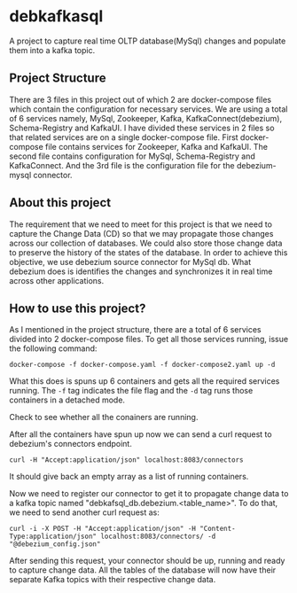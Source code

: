 # debkafkasql
A project to capture real time OLTP database(MySql) changes and populate them into a kafka topic. 


## Project Structure 
There are 3 files in this project out of which 2 are docker-compose files which contain the configuration for necessary services. We are using a total of 6 services namely, MySql, Zookeeper, Kafka, KafkaConnect(debezium), Schema-Registry and KafkaUI. I have divided these services in 2 files so that related services are on a single docker-compose file. First docker-compose file contains services for Zookeeper, Kafka and KafkaUI. The second file contains configuration for MySql, Schema-Registry and KafkaConnect. And the 3rd file is the configuration file for the debezium-mysql connector. 


## About this project
The requirement that we need to meet for this project is that we need to capture the Change Data (CD) so that we may propagate those changes across our collection of databases. We could also store those change data to preserve the history of the states of the database. In order to achieve this objective, we use debezium source connector for MySql db. What debezium does is identifies the changes and synchronizes it in real time across other applications.  


## How to use this project?
As I mentioned in the project structure, there are a total of 6 services divided into 2 docker-compose files. To get all those services running, issue the following command: 

```docker-compose -f docker-compose.yaml -f docker-compose2.yaml up -d```

What this does is spuns up 6 containers and gets all the required services running. The ```-f``` tag indicates the file flag and the ```-d``` tag runs those containers in a detached mode. 

Check to see whether all the conainers are running. 

After all the containers have spun up now we can send a curl request to debezium's connectors endpoint. 
```
curl -H "Accept:application/json" localhost:8083/connectors
```

It should give back an empty array as a list of running containers. 

Now we need to register our connector to get it to propagate change data to a kafka topic named "debkafsql_db.debezium.<table_name>". To do that, we need to send another curl request as:

```
curl -i -X POST -H "Accept:application/json" -H "Content-Type:application/json" localhost:8083/connectors/ -d "@debezium_config.json"
```

After sending this request, your connector should be up, running and ready to capture change data. All the tables of the database will now have their separate Kafka topics with their respective change data. 





